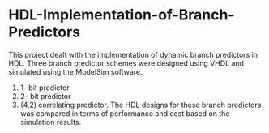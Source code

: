 # HDL-Implementation-of-Branch-Predictors

This project dealt with the implementation of dynamic branch predictors in HDL. Three branch predictor schemes were designed using VHDL and simulated using the ModelSim software. 
1) 1- bit predictor
2) 2- bit predictor
3) (4,2) correlating predictor. 
The HDL designs for these branch predictors was compared in terms of performance and cost based on the simulation results.
